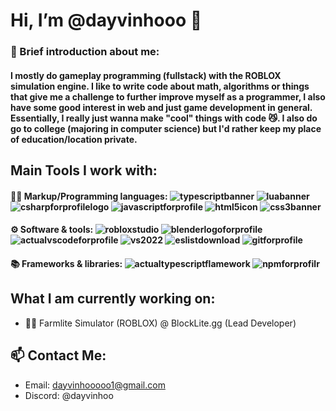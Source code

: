  # Hi, I’m @dayvinhooo 👋
 
### 🤔 Brief introduction about me:
#### I mostly do gameplay programming (fullstack) with the ROBLOX simulation engine. I like to write code about math, algorithms or things that give me a challenge to further improve myself as a programmer, I also have some good interest in web and just game development in general. Essentially, I really just wanna make "cool" things with code 😼. I also do go to college (majoring in computer science) but I'd rather keep my place of education/location private.

## Main Tools I work with:
#### 👨‍💻 Markup/Programming languages: ![typescriptbanner](https://github.com/user-attachments/assets/3e81ac46-3464-4baf-bcd6-d37920ec9d0f) ![luabanner](https://github.com/user-attachments/assets/625b725b-b3db-468f-93e5-4642941ebecd) ![csharpforprofilelogo](https://github.com/user-attachments/assets/9248cfd4-38ad-4fd6-8811-f31aab77ebda) ![javascriptforprofile](https://github.com/user-attachments/assets/7e5b7103-f06d-418b-b091-aefe783dca4c) ![html5icon](https://github.com/user-attachments/assets/890e2f05-7643-4a4c-8e6b-1ecaeb8d5dc8) ![css3banner](https://github.com/user-attachments/assets/ba609141-3f6b-4d6d-be0e-433096a9a3db)

#### ⚙️ Software & tools: ![robloxstudio](https://github.com/user-attachments/assets/43f23f59-8f71-4af8-959c-4966a7ea6d58) ![blenderlogoforprofile](https://github.com/user-attachments/assets/29c8bfe4-3c5b-41a1-8501-44cc2465eacf) ![actualvscodeforprofile](https://github.com/user-attachments/assets/07575864-4fbc-4b9d-81a4-8a20681c461f) ![vs2022](https://github.com/user-attachments/assets/9423926d-8caf-4892-bfa6-b9cafeea5876) ![eslistdownload](https://github.com/user-attachments/assets/d88066ba-3afe-4b9c-a702-a6b161c69c35) ![gitforprofile](https://github.com/user-attachments/assets/1c24485d-d417-4799-98a4-6c7a851ff32f)

#### 📚 Frameworks & libraries: ![actualtypescriptflamework](https://github.com/user-attachments/assets/283c5924-b955-425b-a8a4-99198bd7fc5a) ![npmforprofilr](https://github.com/user-attachments/assets/2188f3db-a989-4b22-8789-cc56886f971f)

## What I am currently working on: 
- 👨‍🌾 Farmlite Simulator (ROBLOX) @ BlockLite.gg (Lead Developer)

## 📫 Contact Me: 
- Email: dayvinhooooo1@gmail.com
- Discord: @dayvinhoo
<!---
### I am self teaching/famillar myself those tools/languages: 
### Data bases & cloud hosting
dayvinhooo/dayvinhooo is a ✨ special ✨ repository because its `README.md` (this file) appears on your GitHub profile.
You can click the Preview link to take a look at your changes.
--->
